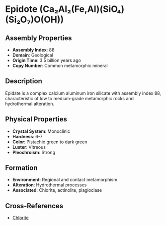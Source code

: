 # Epidote (Ca₂Al₂(Fe,Al)(SiO₄)(Si₂O₇)O(OH))

## Assembly Properties
- **Assembly Index**: 88
- **Domain**: Geological
- **Origin Time**: 3.5 billion years ago
- **Copy Number**: Common metamorphic mineral

## Description

Epidate is a complex calcium aluminum iron silicate with assembly index 88, characteristic of low to medium-grade metamorphic rocks and hydrothermal alteration.

## Physical Properties
- **Crystal System**: Monoclinic
- **Hardness**: 6-7
- **Color**: Pistachio green to dark green
- **Luster**: Vitreous
- **Pleochroism**: Strong

## Formation
- **Environment**: Regional and contact metamorphism
- **Alteration**: Hydrothermal processes
- **Associated**: Chlorite, actinolite, plagioclase

## Cross-References
- [Chlorite](/domains/geological/minerals/chlorite.md)